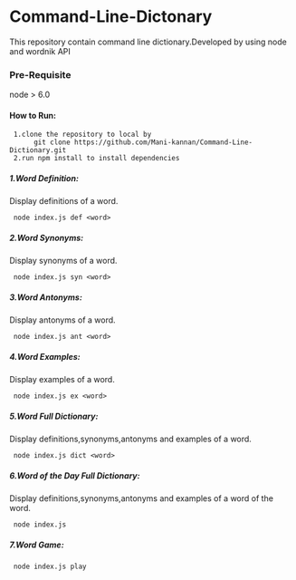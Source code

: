 # Command-Line-Dictonary
This repository contain command line dictionary.Developed by using node and wordnik API 
### Pre-Requisite
  node > 6.0
  
#### How to Run:

     1.clone the repository to local by
          git clone https://github.com/Mani-kannan/Command-Line-Dictionary.git
     2.run npm install to install dependencies
  
##### 1.Word Definition: 
  Display definitions of a word.
  
     node index.js def <word>
     

##### 2.Word Synonyms: 
  Display synonyms of a word.
  
     node index.js syn <word> 
     

##### 3.Word Antonyms: 
  Display antonyms of a word.
  
     node index.js ant <word>  
     
     
##### 4.Word Examples: 
  Display examples of a word.
  
     node index.js ex <word>  
     

##### 5.Word Full Dictionary: 
  Display definitions,synonyms,antonyms and examples of a word.
  
     node index.js dict <word>
     

##### 6.Word of the Day Full Dictionary: 
  Display definitions,synonyms,antonyms and examples of a word of the word.
  
     node index.js
     

##### 7.Word Game: 

     node index.js play
